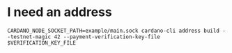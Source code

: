 
# I need an address

```
CARDANO_NODE_SOCKET_PATH=example/main.sock cardano-cli address build --testnet-magic 42 --payment-verification-key-file $VERIFICATION_KEY_FILE
```

